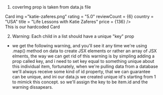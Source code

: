 1. coverImg prop is taken from data.js file 

Card 
img ="katie-zaferes.png"
rating = "5.0"
reviewCount = {6}
country = "USA"
title = "Life Lessons with Katie Zaferes"
price = {136}
/>  
This is our hardcoded Card

2. Warning: Each child in a list should have a unique "key" prop
- we get the following warning, and you'll see it any time we're using
.map() method on data to create JSX elements or rather an array of JSX elments,
the way we can get rid of this warning is by simpling adding a prop called key,
and i need to set key equal to something unique about this individual item, fortunately,
when we're pulling data from a database we'll always receive some kind of id property,
that we can guarantee can be unique, and ini our data.js we created unique id's starting from
1 to mimick this concept. so we'll assign the key to be item.id and the warning dissapears.
